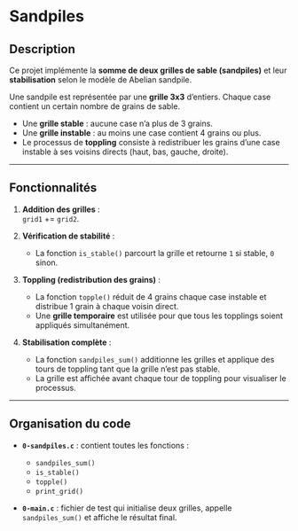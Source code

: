 # Sandpiles

## Description

Ce projet implémente la **somme de deux grilles de sable (sandpiles)** et leur **stabilisation** selon le modèle de Abelian sandpile.

Une sandpile est représentée par une **grille 3x3** d’entiers. Chaque case contient un certain nombre de grains de sable.

- Une **grille stable** : aucune case n’a plus de 3 grains.  
- Une **grille instable** : au moins une case contient 4 grains ou plus.  
- Le processus de **toppling** consiste à redistribuer les grains d’une case instable à ses voisins directs (haut, bas, gauche, droite).

---

## Fonctionnalités

1. **Addition des grilles** :  
   `grid1` += `grid2`.

2. **Vérification de stabilité** :  
   - La fonction `is_stable()` parcourt la grille et retourne `1` si stable, `0` sinon.

3. **Toppling (redistribution des grains)** :  
   - La fonction `topple()` réduit de 4 grains chaque case instable et distribue 1 grain à chaque voisin direct.  
   - Une **grille temporaire** est utilisée pour que tous les topplings soient appliqués simultanément.

4. **Stabilisation complète** :  
   - La fonction `sandpiles_sum()` additionne les grilles et applique des tours de toppling tant que la grille n’est pas stable.  
   - La grille est affichée avant chaque tour de toppling pour visualiser le processus.

---

## Organisation du code

- **`0-sandpiles.c`** : contient toutes les fonctions :  
  - `sandpiles_sum()`  
  - `is_stable()`  
  - `topple()`  
  - `print_grid()`  

- **`0-main.c`** : fichier de test qui initialise deux grilles, appelle `sandpiles_sum()` et affiche le résultat final.
